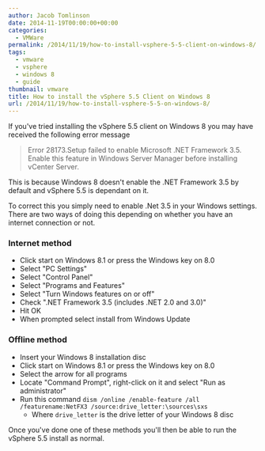 ```yaml
---
author: Jacob Tomlinson
date: 2014-11-19T00:00:00+00:00
categories:
  - VMWare
permalink: /2014/11/19/how-to-install-vsphere-5-5-client-on-windows-8/
tags:
  - vmware
  - vsphere
  - windows 8
  - guide
thumbnail: vmware
title: How to install the vSphere 5.5 Client on Windows 8
url: /2014/11/19/how-to-install-vsphere-5-5-on-windows-8/
---
```



If you've tried installing the vSphere 5.5 client on Windows 8 you may have
received the following error message

> Error 28173.Setup failed to enable Microsoft
> .NET Framework 3.5. Enable this feature in Windows Server Manager
> before installing vCenter Server.

This is because Windows 8 doesn't enable the .NET Framework 3.5 by default and
vSphere 5.5 is dependant on it.

To correct this you simply need to enable .Net 3.5 in your Windows settings.
There are two ways of doing this depending on whether you have an internet connection
or not.

### Internet method

  * Click start on Windows 8.1 or press the Windows key on 8.0
  * Select "PC Settings"
  * Select "Control Panel"
  * Select "Programs and Features"
  * Select "Turn Windows features on or off"
  * Check ".NET Framework 3.5 (includes .NET 2.0 and 3.0)"
  * Hit OK
  * When prompted select install from Windows Update

### Offline method
  * Insert your Windows 8 installation disc
  * Click start on Windows 8.1 or press the Windows key on 8.0
  * Select the arrow for all programs
  * Locate "Command Prompt", right-click on it and select "Run as administrator"
  * Run this command `dism /online /enable-feature /all /featurename:NetFX3 /source:drive_letter:\sources\sxs`
    * Where `drive_letter` is the drive letter of your Windows 8 disc

Once you've done one of these methods you'll then be able to run the vSphere 5.5
install as normal.
